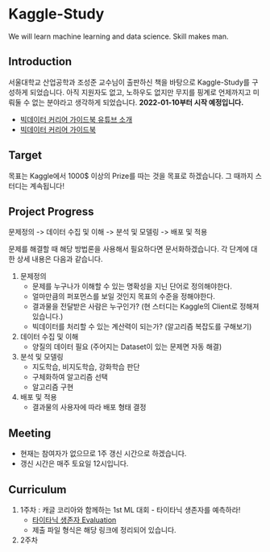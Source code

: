 # Kaggle-Study
We will learn machine learning and data science. Skill makes man.

## Introduction
서울대학교 산업공학과 조성준 교수님이 출판하신 책을 바탕으로 Kaggle-Study를 구성하게 되었습니다. 아직 지원자도 없고, 노하우도 없지만 무지를 핑계로 언제까지고 미뤄둘 수 없는 분야라고 생각하게 되었습니다. **2022-01-10부터 시작 예정입니다.**
- [빅데이터 커리어 가이드북 유튜브 소개](https://www.youtube.com/watch?v=nPjsKGi1EIQ)
- [빅데이터 커리어 가이드북](http://www.yes24.com/Product/Goods/105106817)

## Target
목표는 Kaggle에서 1000$ 이상의 Prize를 따는 것을 목표로 하겠습니다. 그 때까지 스터디는 계속됩니다!

## Project Progress
문제정의	-> 데이터 수집 및 이해 -> 분석 및 모델링 -> 배포 및 적용 
		
문제를 해결할 때 해당 방법론을 사용해서 필요하다면 문서화하겠습니다. 각 단계에 대한 상세 내용은 다음과 같습니다.

1. 문제정의
	- 문제를 누구나가 이해할 수 있는 명확성을 지닌 단어로 정의해야한다.
	- 얼마만큼의 퍼포먼스를 보일 것인지 목표의 수준을 정해야한다.
	- 결과물을 전달받은 사람은 누구인가? (현 스터디는 Kaggle의 Client로 정해져있습니다.)
	- 빅데이터를 처리할 수 있는 계산력이 되는가? (알고리즘 복잡도를 구해보기)
2. 데이터 수집 및 이해
	- 양질의 데이터 필요 (주어지는 Dataset이 있는 문제면 자동 해결)
3. 분석 및 모델링
	- 지도학습, 비지도학습, 강화학습 판단
	- 구체화하여 알고리즘 선택
	- 알고리즘 구현
4. 배포 및 적용
	- 결과물의 사용자에 따라 배포 형태 결정
	
## Meeting
- 현재는 참여자가 없으므로 1주 갱신 시간으로 하겠습니다.
- 갱신 시간은 매주 토요일 12시입니다.

## Curriculum
1. 1주차 : 캐글 코리아와 함께하는 1st ML 대회 - 타이타닉 생존자를 예측하라!<br>
	- [타이타닉 생존자 Evaluation](https://www.kaggle.com/c/2019-1st-ml-month-with-kakr/overview/evaluation)
	- 제출 파일 형식은 해당 링크에 정리되어 있습니다.
2. 2주차